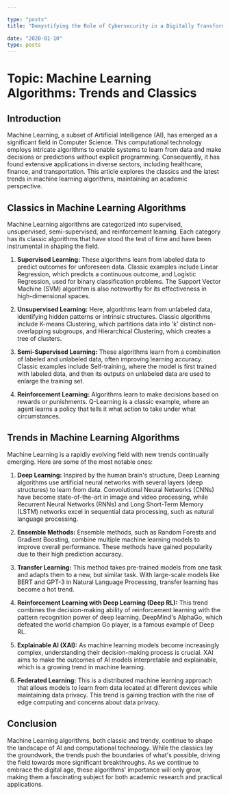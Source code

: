 ```yaml
---

type: "posts"
title: "Demystifying the Role of Cybersecurity in a Digitally Transformed World"

date: "2020-01-10"
type: posts
---
```



# Topic: Machine Learning Algorithms: Trends and Classics

## Introduction

Machine Learning, a subset of Artificial Intelligence (AI), has emerged as a significant field in Computer Science. This computational technology employs intricate algorithms to enable systems to learn from data and make decisions or predictions without explicit programming. Consequently, it has found extensive applications in diverse sectors, including healthcare, finance, and transportation. This article explores the classics and the latest trends in machine learning algorithms, maintaining an academic perspective.

## Classics in Machine Learning Algorithms

Machine Learning algorithms are categorized into supervised, unsupervised, semi-supervised, and reinforcement learning. Each category has its classic algorithms that have stood the test of time and have been instrumental in shaping the field.

1. **Supervised Learning:** These algorithms learn from labeled data to predict outcomes for unforeseen data. Classic examples include Linear Regression, which predicts a continuous outcome, and Logistic Regression, used for binary classification problems. The Support Vector Machine (SVM) algorithm is also noteworthy for its effectiveness in high-dimensional spaces.

2. **Unsupervised Learning:** Here, algorithms learn from unlabeled data, identifying hidden patterns or intrinsic structures. Classic algorithms include K-means Clustering, which partitions data into 'k' distinct non-overlapping subgroups, and Hierarchical Clustering, which creates a tree of clusters.

3. **Semi-Supervised Learning:** These algorithms learn from a combination of labeled and unlabeled data, often improving learning accuracy. Classic examples include Self-training, where the model is first trained with labeled data, and then its outputs on unlabeled data are used to enlarge the training set.

4. **Reinforcement Learning:** Algorithms learn to make decisions based on rewards or punishments. Q-Learning is a classic example, where an agent learns a policy that tells it what action to take under what circumstances.

## Trends in Machine Learning Algorithms

Machine Learning is a rapidly evolving field with new trends continually emerging. Here are some of the most notable ones:

1. **Deep Learning:** Inspired by the human brain's structure, Deep Learning algorithms use artificial neural networks with several layers (deep structures) to learn from data. Convolutional Neural Networks (CNNs) have become state-of-the-art in image and video processing, while Recurrent Neural Networks (RNNs) and Long Short-Term Memory (LSTM) networks excel in sequential data processing, such as natural language processing.

2. **Ensemble Methods:** Ensemble methods, such as Random Forests and Gradient Boosting, combine multiple machine learning models to improve overall performance. These methods have gained popularity due to their high prediction accuracy.

3. **Transfer Learning:** This method takes pre-trained models from one task and adapts them to a new, but similar task. With large-scale models like BERT and GPT-3 in Natural Language Processing, transfer learning has become a hot trend.

4. **Reinforcement Learning with Deep Learning (Deep RL):** This trend combines the decision-making ability of reinforcement learning with the pattern recognition power of deep learning. DeepMind's AlphaGo, which defeated the world champion Go player, is a famous example of Deep RL.

5. **Explainable AI (XAI):** As machine learning models become increasingly complex, understanding their decision-making process is crucial. XAI aims to make the outcomes of AI models interpretable and explainable, which is a growing trend in machine learning.

6. **Federated Learning:** This is a distributed machine learning approach that allows models to learn from data located at different devices while maintaining data privacy. This trend is gaining traction with the rise of edge computing and concerns about data privacy.

## Conclusion

Machine Learning algorithms, both classic and trendy, continue to shape the landscape of AI and computational technology. While the classics lay the groundwork, the trends push the boundaries of what's possible, driving the field towards more significant breakthroughs. As we continue to embrace the digital age, these algorithms' importance will only grow, making them a fascinating subject for both academic research and practical applications.

